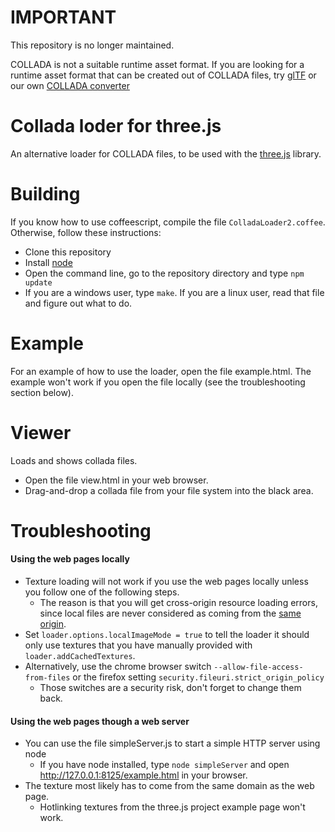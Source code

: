 IMPORTANT
=========

This repository is no longer maintained. 

COLLADA is not a suitable runtime asset format. If you are looking for a runtime asset format that can be created out of COLLADA files, try [glTF](https://github.com/KhronosGroup/glTF) or our own [COLLADA converter](https://github.com/rmx/collada-converter)


Collada loder for three.js
==========================

An alternative loader for COLLADA files, to be used with the [three.js](http://github.com/mrdoob/three.js) library.

Building
========

If you know how to use coffeescript, compile the file `ColladaLoader2.coffee`. Otherwise, follow these instructions:
* Clone this repository
* Install [node](http://nodejs.org/)
* Open the command line, go to the repository directory and type `npm update`
* If you are a windows user, type `make`. If you are a linux user, read that file and figure out what to do.

Example
======

For an example of how to use the loader, open the file example.html. The example won't work if you open the file locally (see the troubleshooting section below).

Viewer
======

Loads and shows collada files.

* Open the file view.html in your web browser.
* Drag-and-drop a collada file from your file system into the black area.

Troubleshooting
===============

#### Using the web pages locally

* Texture loading will not work if you use the web pages locally unless you follow one of the following steps.
	* The reason is that you will get cross-origin resource loading errors, since local files are never considered as coming from the [same origin](http://en.wikipedia.org/wiki/Same_origin_policy).
* Set `loader.options.localImageMode = true` to tell the loader it should only use textures that you have manually provided with `loader.addCachedTextures`.
* Alternatively, use the chrome browser switch `--allow-file-access-from-files` or the firefox setting `security.fileuri.strict_origin_policy`
	* Those switches are a security risk, don't forget to change them back.

#### Using the web pages though a web server

* You can use the file simpleServer.js to start a simple HTTP server using node
	* If you have node installed, type `node simpleServer` and open http://127.0.0.1:8125/example.html in your browser.
* The texture most likely has to come from the same domain as the web page.
	* Hotlinking textures from the three.js project example page won't work.

